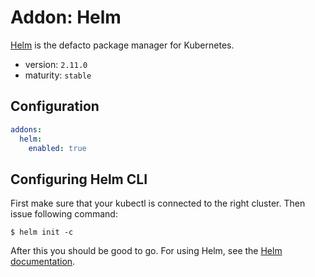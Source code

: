 # Addon: Helm

[Helm](https://www.helm.sh/) is the defacto package manager for Kubernetes.

- version: `2.11.0`
- maturity: `stable`

## Configuration

```yaml
addons:
  helm:
    enabled: true
```

## Configuring Helm CLI

First make sure that your kubectl is connected to the right cluster. Then issue following command:

```
$ helm init -c
```

After this you should be good to go. For using Helm, see the [Helm documentation](https://docs.helm.sh/).